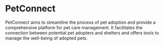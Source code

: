 # PetConnect
PetConnect aims to streamline the process of pet adoption and provide a comprehensive platform for pet care management. It facilitates the connection between potential pet adopters and shelters and offers tools to manage the well-being of adopted pets.
